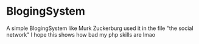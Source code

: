 # BlogingSystem

A simple BlogingSystem like Murk Zuckerburg used it in the file "the social network"
I hope this shows how bad my php skills are lmao
